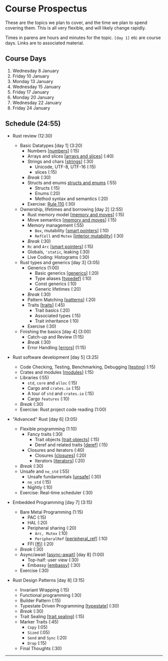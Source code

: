 # Course Prospectus

These are the topics we plan to cover, and the time we plan
to spend covering them. This is all very flexible, and will
likely change rapidly.

Times in parens are hours and minutes for the topic. `[day
1]` etc are course days. Links are to associated material.

## Course Days

1. Wednesday 8 January
2. Friday 10 January
3. Monday 13 January
4. Wednesday 15 January
5. Friday 17 January
6. Monday 20 January
7. Wednesday 22 January
8. Friday 24 January

## Schedule (24:55)

* Rust review (12:30)
  * Basic Datatypes [day 1] (3:20)
    * Numbers [[numbers]] (:15)
    * Arrays and slices [[arrays and slices]] (:40)
    * Strings and chars [[strings]] (:30)
      * Unicode, UTF-8, UTF-16 (:15)
      * slices (:15)
    * *Break* (:30)
    * Structs and enums [structs and enums] (:55)
      * Structs (:15)
      * Enums (:20)
      * Method syntax and semantics (:20)
    * Exercise: [Rule 110] (:30)
  * Ownership, lifetimes and borrowing [day 2] (2:55)
    * Rust memory model [[memory and moves]] (:15)
    * Move semantics [[memory and moves]] (:15)
    * Memory management (:55)
      * `Box`, mutability [[smart pointers]] (:10)
      * `RefCell` and `Mutex` [[interior mutability]] (:30)
    * *Break* (:30)
    * `Rc` and `Arc` [[smart pointers]] (:15)
    * Globals, `'static`, leaking (:30)
    * Live Coding: Histograms (:30)
  * Rust types and generics [day 3] (3:05)
    * Generics (1:00)
      * Basic generics [[generics]] (:20)
      * Type aliases [[typedef]] (:10)
      * Const generics (:10)
      * Generic lifetimes (:20)
    * *Break* (:30)
    * Pattern Matching [[patterns]] (:20)
    * Traits [[traits]] (:45)
      * Trait basics (:20)
      * Associated types (:15)
      * Trait inheritance (:10)
    * Exercise (:30)
  * Finishing the basics [day 4] (3:00)
    * Catch-up and Review (1:15)
    * *Break* (:30)
    * Error Handling [[errors]] (1:15)

* Rust software development [day 5] (3:25)
  * Code Checking, Testing, Benchmarking, Debugging [[testing]] (:15)
  * Crates and modules [[modules]] (:15)
  * Libraries (:55)
    * `std`, `core` and `alloc` (:15)
    * Cargo and `crates.io` (:15)
    * A tour of `std` and `crates.io` (:15)
    * Cargo `features` (:10)
  * *Break* (:30)
  * Exercise: Rust project code reading (1:00)

* "Advanced" Rust [day 6] (3:05)
  * Flexible programming (1:10)
    * Fancy traits (:30)
      * Trait objects [[trait objects]] (:15)
      * Deref and related traits [[deref]] (:15)
    * Closures and iterators (:40)
      * Closures [[closures]] (:20)
      * Iterators [[iterators]] (:20)
  * *Break* (:30)
  * Unsafe and `no_std` (:55)
    * Unsafe fundamentals [[unsafe]] (:30)
    * `no_std` (:15)
    * Nightly (:10)
  * Exercise: Real-time scheduler (:30)

* Embedded Programming [day 7] (3:15)
  * Bare Metal Programming (1:15)
    * PAC (:15)
    * HAL (:20)
    * Peripheral sharing (:20)
      * `Arc, Mutex` (:10)
      * `PeripheralRef` [[peripheral_ref]] (:10)
    * FFI [[ffi]] (:20)
  * *Break* (:30)
  * Async/await [[async-await]] [day 8] (1:00)
    * Top-half: user view (:30)
    * Embassy [[embassy]] (:30)
  * Exercise (:30)

* Rust Design Patterns [day 8] (3:15)
  * Invariant Wrapping (:15)
  * Functional programming (:30)
  * Builder Pattern (:15)
  * Typestate Driven Programming [[typestate]] (:30)
  * *Break* (:30)
  * Trait Sealing [[trait sealing]] (:15)
  * Marker Traits (:45)
    * `Copy` (:05)
    * `Sized` (:05)
    * `Send` and `Sync` (:20)
    * `Drop` (:15)
  * Final Thoughts (:30)

---

[numbers]: https://github.com/trifectatechfoundation/teach-rs/blob/main/content/mods/A-foundations/topics/basic-syntax/slides.md
[strings]: https://github.com/pdx-cs-rust/rust-course-notes/blob/main/02-basics/02-4-strings.md
[arrays and slices]: https://github.com/pdx-cs-rust/rust-course-notes/blob/main/02-basics/02-3-aggtypes.md
[structs and enums]: https://github.com/trifectatechfoundation/teach-rs/blob/main/content/mods/A-foundations/topics/composite-types/slides.md
[memory and moves]: https://github.com/trifectatechfoundation/teach-rs/blob/main/content/mods/A-foundations/topics/move-semantics/slides.md
[interior mutability]: https://google.github.io/comprehensive-rust/borrowing/interior-mutability.html
[smart pointers]: https://google.github.io/comprehensive-rust/smart-pointers.html
[generics]: https://github.com/pdx-cs-rust/rust-course-notes/blob/main/old/04-4-generics.md
[typedef]: https://google.github.io/comprehensive-rust/user-defined-types/aliases.html
[patterns]: https://google.github.io/comprehensive-rust/pattern-matching.html
[traits]: https://google.github.io/comprehensive-rust/methods-and-traits/traits.html
[trait objects]: https://github.com/trifectatechfoundation/teach-rs/blob/main/content/mods/A-foundations/topics/trait-objects/slides.md
[operators]: https://github.com/pdx-cs-rust/rust-course-notes/blob/main/old/05-2-op-traits.md
[deref]: https://github.com/pdx-cs-rust/rust-course-notes/blob/main/old/05-4-share-traits.md
[closures]: https://github.com/pdx-cs-rust/rust-course-notes/blob/main/old/06-1-closures.md
[iterators]: https://google.github.io/comprehensive-rust/iterators
[errors]: https://google.github.io/comprehensive-rust/error-handling
[testing]: https://github.com/trifectatechfoundation/teach-rs/blob/main/content/mods/B-crate-engineering/topics/testing/slides.md
[modules]: https://google.github.io/comprehensive-rust/modules
[clap]: https://docs.rs/clap/latest/clap/_derive/_tutorial/chapter_0/index.html
[semver]: https://doc.rust-lang.org/cargo/reference/semver.html
[stable]: https://rust-lang.github.io/api-guidelines/necessities.html#c-stable
[editions]: https://doc.rust-lang.org/edition-guide/
[unsafe]: https://google.github.io/comprehensive-rust/unsafe-rust
[embedded]: https://rust-embedded.github.io/discovery-mb2
[peripheral_ref]: https://docs.embassy.dev/embassy-stm32/git/stm32f102rb/struct.PeripheralRef.html
[ffi]: https://github.com/trifectatechfoundation/teach-rs/blob/main/content/mods/E-rust-for-systems/topics/ffi/slides.md
[async-await]: https://github.com/trifectatechfoundation/teach-rs/tree/main/content/mods/C-multitasking
[embassy]: https://embassy.dev/book/
[trait sealing]: https://predr.ag/blog/definitive-guide-to-sealed-traits-in-rust/
[typestate]: https://cliffle.com/blog/rust-typestate/
[Rule 110]: https://github.com/MasseyRustTraining/rule-110
